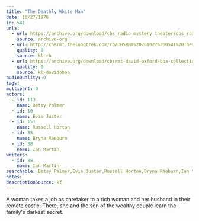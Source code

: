 ```yaml
---
title: "The Deathly White Man"
date: 10/27/1976
id: 541
urls: 
  - url: https://archive.org/download/cbs_radio_mystery_theater/cbs_radio_mystery_theater-0501-0550.zip/cbs_radio_mystery_theater-0501-0550%2Fcbsrmt_0541_the_deathly_white_man.mp3
    source: archive-org
  - url: http://cbsrmt.thelongtrek.com/rb/CBSRMT%20761027%200541%20The%20Deathly%20White%20Man_wbbm_rb.mp3
    quality: 0
    source: kl-rb
  - url: https://archive.org/download/cbsrmt-david-oxford-boa-collection/CBSRMT-761027-0541-The-Deathly-White-Man-(128-48)_WBBM-JE-{BoA}.mp3
    quality: 0
    source: kl-davidoboa
audioQuality: 0
tags: 
multipart: 0
actors:  
  - id: 113
    name: Betsy Palmer  
  - id: 10
    name: Evie Juster  
  - id: 151
    name: Russell Horton  
  - id: 35
    name: Bryna Raeburn  
  - id: 38
    name: Ian Martin
writers:  
  - id: 38
    name: Ian Martin
searchable: Betsy Palmer,Evie Juster,Russell Horton,Bryna Raeburn,Ian Martin Ian Martin
notes: 
descriptionSource: kf
---
```

A woman takes a job as caretaker to a rich woman and her husband in their remote castle. There, she and the son of the wealthy couple learn the family's darkest secret.